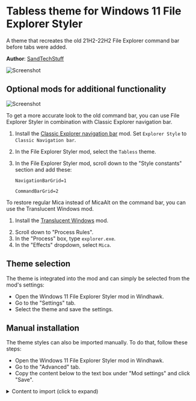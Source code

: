 # Tabless theme for Windows 11 File Explorer Styler

A theme that recreates the old 21H2-22H2 File Explorer command bar before tabs were added.

**Author**: [SandTechStuff](https://github.com/SandTechStuff)

![Screenshot](screenshot.png)

## Optional mods for additional functionality

![Screenshot](screenshot-classic-nav-bar.png)

To get a more accurate look to the old command bar, you can use File Explorer Styler in combination with Classic Explorer navigation bar.

1. Install the [Classic Explorer navigation bar](https://windhawk.net/mods/explorer-frame-classic) mod. Set `Explorer Style` to `Classic Navigation bar`.

2. In the File Explorer Styler mod, select the `Tabless` theme.

3. In the File Explorer Styler mod, scroll down to the "Style constants" section and add these:

    `NavigationBarGrid=1`

    `CommandBarGrid=2`

To restore regular Mica instead of MicaAlt on the command bar, you can use the Translucent Windows mod.

1. Install the [Translucent Windows](https://windhawk.net/mods/translucent-windows) mod.
<!-- 2. Disable "Immersive darkmode titlebar" -->
<!-- Current version of the mod in the repo does not have this option -->
2. Scroll down to "Process Rules".
3. In the "Process" box, type `explorer.exe`.
4. In the "Effects" dropdown, select `Mica`.

## Theme selection

The theme is integrated into the mod and can simply be selected from the mod's
settings:

* Open the Windows 11 File Explorer Styler mod in Windhawk.
* Go to the "Settings" tab.
* Select the theme and save the settings.

## Manual installation

The theme styles can also be imported manually. To do that, follow these steps:

* Open the Windows 11 File Explorer Styler mod in Windhawk.
* Go to the "Advanced" tab.
* Copy the content below to the text box under "Mod settings" and click "Save".

<details>
<summary>Content to import (click to expand)</summary>

```json
{
	"controlStyles[0].target": "Microsoft.UI.Xaml.Controls.Grid#CommandBarControlRootGrid",
	"controlStyles[0].styles[0]": "Background=Transparent",
	"controlStyles[1].target": "Microsoft.UI.Xaml.Controls.Grid#ContentRoot",
	"controlStyles[1].styles[0]": "Background=Transparent",
	"controlStyles[2].target": "FileExplorerExtensions.NavigationBarControl",
	"controlStyles[2].styles[0]": "Grid.Row=$NavigationBarGrid",
	"controlStyles[3].target": "FileExplorerExtensions.CommandBarControl",
	"controlStyles[3].styles[0]": "Grid.Row=$CommandBarGrid",
	"controlStyles[4].target": "Microsoft.UI.Xaml.Controls.Grid#TabContainerGrid > Border",
	"controlStyles[4].styles[0]": "Visibility=Collapsed",
	"controlStyles[5].target": "Microsoft.UI.Xaml.Controls.Grid#TabContainer > Microsoft.UI.Xaml.Controls.Button#CloseButton",
	"controlStyles[5].styles[0]": "Visibility=Collapsed",
	"controlStyles[6].target": "Microsoft.UI.Xaml.Controls.TabViewItem > Microsoft.UI.Xaml.Controls.Grid#LayoutRoot > Microsoft.UI.Xaml.Controls.Canvas",
	"controlStyles[6].styles[0]": "Opacity=0",
	"controlStyles[7].target": "Grid#NavigationBarControlGrid",
	"controlStyles[7].styles[0]": "Background:=<SolidColorBrush Color=\"{ThemeResource SystemChromeLowColor}\" />",
	"controlStyles[8].target": "Microsoft.UI.Xaml.Controls.Grid#TabContainer",
	"controlStyles[8].styles[0]": "BorderThickness=0",
	"controlStyles[9].target": "Microsoft.UI.Xaml.Controls.ContentPresenter > Microsoft.UI.Xaml.Controls.StackPanel > Microsoft.UI.Xaml.Controls.TextBlock",
	"controlStyles[9].styles[0]": "FontFamily=Segoe UI, Segoe Fluent Icons",
	"controlStyles[9].styles[1]": "FontWeight=Normal",
	"controlStyles[10].target": "Microsoft.UI.Xaml.Controls.Grid#CommandBarControlRootGrid",
	"controlStyles[10].styles[0]": "BorderThickness=0,0,0,1",
	"controlStyles[11].target": "FileExplorerExtensions.FileExplorerTabControl",
	"controlStyles[11].styles[0]": "Height=36",
	"controlStyles[12].target": "Microsoft.UI.Xaml.Controls.Grid#TabContainer",
	"controlStyles[12].styles[0]": "Padding=1,0,0,1",
	"controlStyles[13].target": "Microsoft.UI.Xaml.Controls.Viewbox#IconBox",
	"controlStyles[13].styles[0]": "Margin=0,0,4,0",
	"controlStyles[14].target": "Microsoft.UI.Xaml.Controls.TabViewItem",
	"controlStyles[14].styles[0]": "Margin=0,-8,0,0",
	"styleConstants[0]": "NavigationBarGrid=2",
	"styleConstants[1]": "CommandBarGrid=1",
	"explorerFrameContainerHeight": 0
}
```
